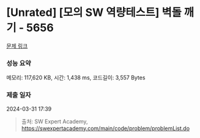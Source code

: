 # [Unrated] [모의 SW 역량테스트] 벽돌 깨기 - 5656 

[문제 링크](https://swexpertacademy.com/main/code/problem/problemDetail.do?contestProbId=AWXRQm6qfL0DFAUo) 

### 성능 요약

메모리: 117,620 KB, 시간: 1,438 ms, 코드길이: 3,557 Bytes

### 제출 일자

2024-03-31 17:39



> 출처: SW Expert Academy, https://swexpertacademy.com/main/code/problem/problemList.do